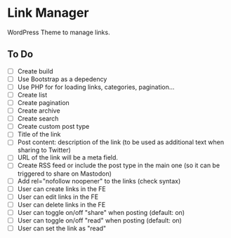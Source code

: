 # Link Manager

WordPress Theme to manage links.

## To Do

- [ ] Create build
- [ ] Use Bootstrap as a depedency
- [ ] Use PHP for for loading links, categories, pagination...
- [ ] Create list
- [ ] Create pagination
- [ ] Create archive
- [ ] Create search
- [ ] Create custom post type
- [ ] Title of the link
- [ ] Post content: description of the link (to be used as additional text when sharing to Twitter)
- [ ] URL of the link will be a meta field.
- [ ] Create RSS feed or include the post type in the main one (so it can be triggered to share on Mastodon)
- [ ] Add rel="nofollow noopener" to the links (check syntax)
- [ ] User can create links in the FE
- [ ] User can edit links in the FE
- [ ] User can delete links in the FE
- [ ] User can toggle on/off "share" when posting (default: on)
- [ ] User can toggle on/off "read" when posting (default: on)
- [ ] User can set the link as "read"
